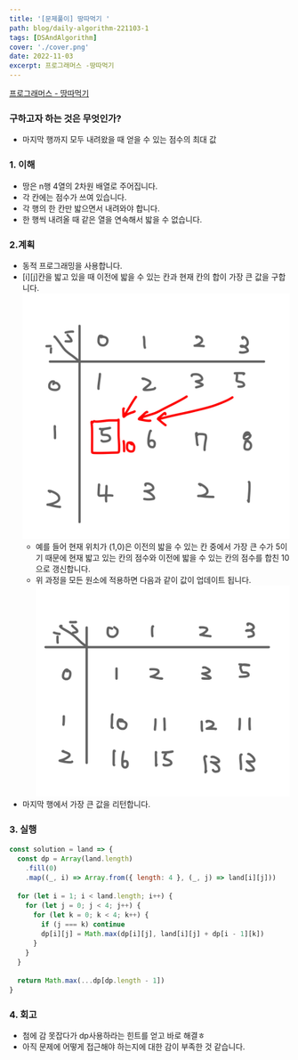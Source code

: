 ```yaml
---
title: '[문제풀이] 땅따먹기 '
path: blog/daily-algorithm-221103-1
tags: [DSAndAlgorithm]
cover: './cover.png'
date: 2022-11-03
excerpt: 프로그래머스 -땅따먹기
---
```


[프로그래머스 - 땅따먹기](https://school.programmers.co.kr/learn/courses/30/lessons/12913)

### 구하고자 하는 것은 무엇인가?

- 마지막 행까지 모두 내려왔을 때 얻을 수 있는 점수의 최대 값

### 1. 이해

- 땅은 n행 4열의 2차원 배열로 주어집니다.
- 각 칸에는 점수가 쓰여 있습니다.
- 각 행의 한 칸만 밟으면서 내려와야 합니다.
- 한 행씩 내려올 때 같은 열을 연속해서 밟을 수 없습니다.

### 2.계획

- 동적 프로그래밍을 사용합니다.
- [i][j]칸을 밟고 있을 때 이전에 밟을 수 있는 칸과 현재 칸의 합이 가장 큰 값을 구합니다.
  ![IMG_475E370989C1-1.jpeg](img1.jpeg)
  - 예를 들어 현재 위치가 (1,0)은 이전의 밟을 수 있는 칸 중에서 가장 큰 수가 5이기 때문에 현재 밟고 있는 칸의 점수와 이전에 밟을 수 있는 칸의 점수를 합친 10으로 갱신합니다.
  - 위 과정을 모든 원소에 적용하면 다음과 같이 값이 업데이트 됩니다.
    ![IMG_E13078E8F74C-1.jpeg](img2.jpeg)
- 마지막 행에서 가장 큰 값을 리턴합니다.

### 3. 실행

```jsx
const solution = land => {
  const dp = Array(land.length)
    .fill(0)
    .map((_, i) => Array.from({ length: 4 }, (_, j) => land[i][j]))

  for (let i = 1; i < land.length; i++) {
    for (let j = 0; j < 4; j++) {
      for (let k = 0; k < 4; k++) {
        if (j === k) continue
        dp[i][j] = Math.max(dp[i][j], land[i][j] + dp[i - 1][k])
      }
    }
  }

  return Math.max(...dp[dp.length - 1])
}
```

### 4. 회고

- 첨에 감 못잡다가 dp사용하라는 힌트를 얻고 바로 해결ㅎ
- 아직 문제에 어떻게 접근해야 하는지에 대한 감이 부족한 것 같습니다.
